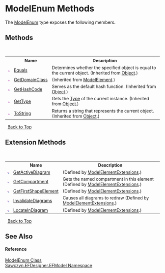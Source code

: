 # ModelEnum Methods
 

The <a href="T_Sawczyn_EFDesigner_EFModel_ModelEnum">ModelEnum</a> type exposes the following members.


## Methods
&nbsp;<table><tr><th></th><th>Name</th><th>Description</th></tr><tr><td>![Public method](media/pubmethod.gif "Public method")</td><td><a href="http://msdn2.microsoft.com/en-us/library/bsc2ak47" target="_blank">Equals</a></td><td>
Determines whether the specified object is equal to the current object.
 (Inherited from <a href="http://msdn2.microsoft.com/en-us/library/e5kfa45b" target="_blank">Object</a>.)</td></tr><tr><td>![Public method](media/pubmethod.gif "Public method")</td><td><a href="http://msdn2.microsoft.com/en-us/library/bb131174" target="_blank">GetDomainClass</a></td><td> (Inherited from <a href="http://msdn2.microsoft.com/en-us/library/bb162926" target="_blank">ModelElement</a>.)</td></tr><tr><td>![Public method](media/pubmethod.gif "Public method")</td><td><a href="http://msdn2.microsoft.com/en-us/library/zdee4b3y" target="_blank">GetHashCode</a></td><td>
Serves as the default hash function.
 (Inherited from <a href="http://msdn2.microsoft.com/en-us/library/e5kfa45b" target="_blank">Object</a>.)</td></tr><tr><td>![Public method](media/pubmethod.gif "Public method")</td><td><a href="http://msdn2.microsoft.com/en-us/library/dfwy45w9" target="_blank">GetType</a></td><td>
Gets the <a href="http://msdn2.microsoft.com/en-us/library/42892f65" target="_blank">Type</a> of the current instance.
 (Inherited from <a href="http://msdn2.microsoft.com/en-us/library/e5kfa45b" target="_blank">Object</a>.)</td></tr><tr><td>![Public method](media/pubmethod.gif "Public method")</td><td><a href="http://msdn2.microsoft.com/en-us/library/7bxwbwt2" target="_blank">ToString</a></td><td>
Returns a string that represents the current object.
 (Inherited from <a href="http://msdn2.microsoft.com/en-us/library/e5kfa45b" target="_blank">Object</a>.)</td></tr></table>&nbsp;
<a href="#modelenum-methods">Back to Top</a>

## Extension Methods
&nbsp;<table><tr><th></th><th>Name</th><th>Description</th></tr><tr><td>![Public Extension Method](media/pubextension.gif "Public Extension Method")</td><td><a href="M_Sawczyn_EFDesigner_EFModel_Extensions_ModelElementExtensions_GetActiveDiagram">GetActiveDiagram</a></td><td> (Defined by <a href="T_Sawczyn_EFDesigner_EFModel_Extensions_ModelElementExtensions">ModelElementExtensions</a>.)</td></tr><tr><td>![Public Extension Method](media/pubextension.gif "Public Extension Method")</td><td><a href="M_Sawczyn_EFDesigner_EFModel_Extensions_ModelElementExtensions_GetCompartment">GetCompartment</a></td><td>
Gets the named compartment in this element
 (Defined by <a href="T_Sawczyn_EFDesigner_EFModel_Extensions_ModelElementExtensions">ModelElementExtensions</a>.)</td></tr><tr><td>![Public Extension Method](media/pubextension.gif "Public Extension Method")</td><td><a href="M_Sawczyn_EFDesigner_EFModel_Extensions_ModelElementExtensions_GetFirstShapeElement">GetFirstShapeElement</a></td><td> (Defined by <a href="T_Sawczyn_EFDesigner_EFModel_Extensions_ModelElementExtensions">ModelElementExtensions</a>.)</td></tr><tr><td>![Public Extension Method](media/pubextension.gif "Public Extension Method")</td><td><a href="M_Sawczyn_EFDesigner_EFModel_Extensions_ModelElementExtensions_InvalidateDiagrams">InvalidateDiagrams</a></td><td>
Causes all diagrams to redraw
 (Defined by <a href="T_Sawczyn_EFDesigner_EFModel_Extensions_ModelElementExtensions">ModelElementExtensions</a>.)</td></tr><tr><td>![Public Extension Method](media/pubextension.gif "Public Extension Method")</td><td><a href="M_Sawczyn_EFDesigner_EFModel_Extensions_ModelElementExtensions_LocateInDiagram">LocateInDiagram</a></td><td> (Defined by <a href="T_Sawczyn_EFDesigner_EFModel_Extensions_ModelElementExtensions">ModelElementExtensions</a>.)</td></tr></table>&nbsp;
<a href="#modelenum-methods">Back to Top</a>

## See Also


#### Reference
<a href="T_Sawczyn_EFDesigner_EFModel_ModelEnum">ModelEnum Class</a><br /><a href="N_Sawczyn_EFDesigner_EFModel">Sawczyn.EFDesigner.EFModel Namespace</a><br />